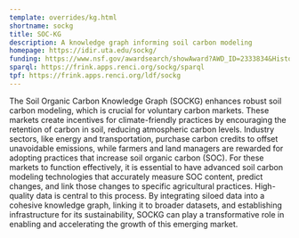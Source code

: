 ```yaml
---
template: overrides/kg.html
shortname: sockg
title: SOC-KG
description: A knowledge graph informing soil carbon modeling
homepage: https://idir.uta.edu/sockg/
funding: https://www.nsf.gov/awardsearch/showAward?AWD_ID=2333834&HistoricalAwards=false
sparql: https://frink.apps.renci.org/sockg/sparql
tpf: https://frink.apps.renci.org/ldf/sockg
---
```


The Soil Organic Carbon Knowledge Graph (SOCKG) enhances robust soil carbon modeling, which is crucial for voluntary carbon markets. These markets create incentives for climate-friendly practices by encouraging the retention of carbon in soil, reducing atmospheric carbon levels. Industry sectors, like energy and transportation, purchase carbon credits to offset unavoidable emissions, while farmers and land managers are rewarded for adopting practices that increase soil organic carbon (SOC). For these markets to function effectively, it is essential to have advanced soil carbon modeling technologies that accurately measure SOC content, predict changes, and link those changes to specific agricultural practices. High-quality data is central to this process. By integrating siloed data into a cohesive knowledge graph, linking it to broader datasets, and establishing infrastructure for its sustainability, SOCKG can play a transformative role in enabling and accelerating the growth of this emerging market.
